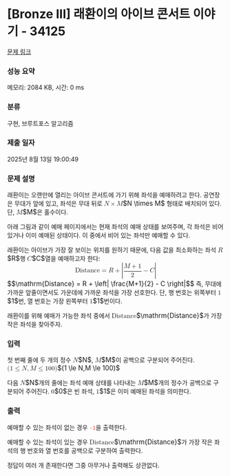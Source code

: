 # [Bronze III] 래환이의 아이브 콘서트 이야기 - 34125 

[문제 링크](https://www.acmicpc.net/problem/34125) 

### 성능 요약

메모리: 2084 KB, 시간: 0 ms

### 분류

구현, 브루트포스 알고리즘

### 제출 일자

2025년 8월 13일 19:00:49

### 문제 설명

<p>래환이는 오랜만에 열리는 아이브 콘서트에 가기 위해 좌석을 예매하려고 한다. 공연장은 무대가 앞에 있고, 좌석은 무대 뒤로 <mjx-container class="MathJax" jax="CHTML" style="font-size: 109%; position: relative;"><mjx-math class="MJX-TEX" aria-hidden="true"><mjx-mi class="mjx-i"><mjx-c class="mjx-c1D441 TEX-I"></mjx-c></mjx-mi><mjx-mo class="mjx-n" space="3"><mjx-c class="mjx-cD7"></mjx-c></mjx-mo><mjx-mi class="mjx-i" space="3"><mjx-c class="mjx-c1D440 TEX-I"></mjx-c></mjx-mi></mjx-math><mjx-assistive-mml unselectable="on" display="inline"><math xmlns="http://www.w3.org/1998/Math/MathML"><mi>N</mi><mo>×</mo><mi>M</mi></math></mjx-assistive-mml><span aria-hidden="true" class="no-mathjax mjx-copytext">$N \times M$</span></mjx-container> 형태로 배치되어 있다. 단, <mjx-container class="MathJax" jax="CHTML" style="font-size: 109%; position: relative;"><mjx-math class="MJX-TEX" aria-hidden="true"><mjx-mi class="mjx-i"><mjx-c class="mjx-c1D440 TEX-I"></mjx-c></mjx-mi></mjx-math><mjx-assistive-mml unselectable="on" display="inline"><math xmlns="http://www.w3.org/1998/Math/MathML"><mi>M</mi></math></mjx-assistive-mml><span aria-hidden="true" class="no-mathjax mjx-copytext">$M$</span></mjx-container>은 홀수이다.</p>

<p>아래 그림과 같이 예매 페이지에서는 현재 좌석의 예매 상태를 보여주며, 각 좌석은 비어 있거나 이미 예매된 상태이다. 이 중에서 비어 있는 좌석만 예매할 수 있다.</p>

<p>래환이는 아이브가 가장 잘 보이는 위치를 원하기 때문에, 다음 값을 최소화하는 좌석 <mjx-container class="MathJax" jax="CHTML" style="font-size: 109%; position: relative;"><mjx-math class="MJX-TEX" aria-hidden="true"><mjx-mi class="mjx-i"><mjx-c class="mjx-c1D445 TEX-I"></mjx-c></mjx-mi></mjx-math><mjx-assistive-mml unselectable="on" display="inline"><math xmlns="http://www.w3.org/1998/Math/MathML"><mi>R</mi></math></mjx-assistive-mml><span aria-hidden="true" class="no-mathjax mjx-copytext">$R$</span></mjx-container>행 <mjx-container class="MathJax" jax="CHTML" style="font-size: 109%; position: relative;"><mjx-math class="MJX-TEX" aria-hidden="true"><mjx-mi class="mjx-i"><mjx-c class="mjx-c1D436 TEX-I"></mjx-c></mjx-mi></mjx-math><mjx-assistive-mml unselectable="on" display="inline"><math xmlns="http://www.w3.org/1998/Math/MathML"><mi>C</mi></math></mjx-assistive-mml><span aria-hidden="true" class="no-mathjax mjx-copytext">$C$</span></mjx-container>열을 예매하고자 한다: <mjx-container class="MathJax" jax="CHTML" display="true" style="font-size: 109%; position: relative;"><mjx-math display="true" class="MJX-TEX" aria-hidden="true" style="margin-left: 0px; margin-right: 0px;"><mjx-texatom texclass="ORD"><mjx-mi class="mjx-n"><mjx-c class="mjx-c44"></mjx-c><mjx-c class="mjx-c69"></mjx-c><mjx-c class="mjx-c73"></mjx-c><mjx-c class="mjx-c74"></mjx-c><mjx-c class="mjx-c61"></mjx-c><mjx-c class="mjx-c6E"></mjx-c><mjx-c class="mjx-c63"></mjx-c><mjx-c class="mjx-c65"></mjx-c></mjx-mi></mjx-texatom><mjx-mo class="mjx-n" space="4"><mjx-c class="mjx-c3D"></mjx-c></mjx-mo><mjx-mi class="mjx-i" space="4"><mjx-c class="mjx-c1D445 TEX-I"></mjx-c></mjx-mi><mjx-mo class="mjx-n" space="3"><mjx-c class="mjx-c2B"></mjx-c></mjx-mo><mjx-mrow space="3"><mjx-mo class="mjx-n"><mjx-stretchy-v class="mjx-c7C" style="height: 2.218em; vertical-align: -0.859em;"><mjx-ext><mjx-c></mjx-c></mjx-ext><mjx-mark></mjx-mark></mjx-stretchy-v></mjx-mo><mjx-mfrac><mjx-frac type="d"><mjx-num><mjx-nstrut type="d"></mjx-nstrut><mjx-mrow><mjx-mi class="mjx-i"><mjx-c class="mjx-c1D440 TEX-I"></mjx-c></mjx-mi><mjx-mo class="mjx-n" space="3"><mjx-c class="mjx-c2B"></mjx-c></mjx-mo><mjx-mn class="mjx-n" space="3"><mjx-c class="mjx-c31"></mjx-c></mjx-mn></mjx-mrow></mjx-num><mjx-dbox><mjx-dtable><mjx-line type="d"></mjx-line><mjx-row><mjx-den><mjx-dstrut type="d"></mjx-dstrut><mjx-mn class="mjx-n"><mjx-c class="mjx-c32"></mjx-c></mjx-mn></mjx-den></mjx-row></mjx-dtable></mjx-dbox></mjx-frac></mjx-mfrac><mjx-mo class="mjx-n" space="3"><mjx-c class="mjx-c2212"></mjx-c></mjx-mo><mjx-mi class="mjx-i" space="3"><mjx-c class="mjx-c1D436 TEX-I"></mjx-c></mjx-mi><mjx-mo class="mjx-n"><mjx-stretchy-v class="mjx-c7C" style="height: 2.218em; vertical-align: -0.859em;"><mjx-ext><mjx-c></mjx-c></mjx-ext><mjx-mark></mjx-mark></mjx-stretchy-v></mjx-mo></mjx-mrow></mjx-math><mjx-assistive-mml unselectable="on" display="block"><math xmlns="http://www.w3.org/1998/Math/MathML" display="block"><mrow data-mjx-texclass="ORD"><mi data-mjx-auto-op="false">Distance</mi></mrow><mo>=</mo><mi>R</mi><mo>+</mo><mrow data-mjx-texclass="INNER"><mo data-mjx-texclass="OPEN">|</mo><mfrac><mrow><mi>M</mi><mo>+</mo><mn>1</mn></mrow><mn>2</mn></mfrac><mo>−</mo><mi>C</mi><mo data-mjx-texclass="CLOSE">|</mo></mrow></math></mjx-assistive-mml><span aria-hidden="true" class="no-mathjax mjx-copytext">$$\mathrm{Distance} = R + \left| \frac{M+1}{2} - C \right|$$</span></mjx-container> 즉, 무대에 가까운 앞줄이면서도 가운데에 가까운 좌석을 가장 선호한다. 단, 행 번호는 위쪽부터 <mjx-container class="MathJax" jax="CHTML" style="font-size: 109%; position: relative;"><mjx-math class="MJX-TEX" aria-hidden="true"><mjx-mn class="mjx-n"><mjx-c class="mjx-c31"></mjx-c></mjx-mn></mjx-math><mjx-assistive-mml unselectable="on" display="inline"><math xmlns="http://www.w3.org/1998/Math/MathML"><mn>1</mn></math></mjx-assistive-mml><span aria-hidden="true" class="no-mathjax mjx-copytext">$1$</span></mjx-container>번, 열 번호는 가장 왼쪽부터 <mjx-container class="MathJax" jax="CHTML" style="font-size: 109%; position: relative;"><mjx-math class="MJX-TEX" aria-hidden="true"><mjx-mn class="mjx-n"><mjx-c class="mjx-c31"></mjx-c></mjx-mn></mjx-math><mjx-assistive-mml unselectable="on" display="inline"><math xmlns="http://www.w3.org/1998/Math/MathML"><mn>1</mn></math></mjx-assistive-mml><span aria-hidden="true" class="no-mathjax mjx-copytext">$1$</span></mjx-container>번이다.</p>

<p>래환이를 위해 예매가 가능한 좌석 중에서 <mjx-container class="MathJax" jax="CHTML" style="font-size: 109%; position: relative;"><mjx-math class="MJX-TEX" aria-hidden="true"><mjx-texatom texclass="ORD"><mjx-mi class="mjx-n"><mjx-c class="mjx-c44"></mjx-c><mjx-c class="mjx-c69"></mjx-c><mjx-c class="mjx-c73"></mjx-c><mjx-c class="mjx-c74"></mjx-c><mjx-c class="mjx-c61"></mjx-c><mjx-c class="mjx-c6E"></mjx-c><mjx-c class="mjx-c63"></mjx-c><mjx-c class="mjx-c65"></mjx-c></mjx-mi></mjx-texatom></mjx-math><mjx-assistive-mml unselectable="on" display="inline"><math xmlns="http://www.w3.org/1998/Math/MathML"><mrow data-mjx-texclass="ORD"><mi data-mjx-auto-op="false">Distance</mi></mrow></math></mjx-assistive-mml><span aria-hidden="true" class="no-mathjax mjx-copytext">$\mathrm{Distance}$</span></mjx-container>가 가장 작은 좌석을 찾아주자.</p>

### 입력 

 <p>첫 번째 줄에 두 개의 정수 <mjx-container class="MathJax" jax="CHTML" style="font-size: 109%; position: relative;"><mjx-math class="MJX-TEX" aria-hidden="true"><mjx-mi class="mjx-i"><mjx-c class="mjx-c1D441 TEX-I"></mjx-c></mjx-mi></mjx-math><mjx-assistive-mml unselectable="on" display="inline"><math xmlns="http://www.w3.org/1998/Math/MathML"><mi>N</mi></math></mjx-assistive-mml><span aria-hidden="true" class="no-mathjax mjx-copytext">$N$</span></mjx-container>, <mjx-container class="MathJax" jax="CHTML" style="font-size: 109%; position: relative;"><mjx-math class="MJX-TEX" aria-hidden="true"><mjx-mi class="mjx-i"><mjx-c class="mjx-c1D440 TEX-I"></mjx-c></mjx-mi></mjx-math><mjx-assistive-mml unselectable="on" display="inline"><math xmlns="http://www.w3.org/1998/Math/MathML"><mi>M</mi></math></mjx-assistive-mml><span aria-hidden="true" class="no-mathjax mjx-copytext">$M$</span></mjx-container>이 공백으로 구분되어 주어진다. <mjx-container class="MathJax" jax="CHTML" style="font-size: 109%; position: relative;"><mjx-math class="MJX-TEX" aria-hidden="true"><mjx-mo class="mjx-n"><mjx-c class="mjx-c28"></mjx-c></mjx-mo><mjx-mn class="mjx-n"><mjx-c class="mjx-c31"></mjx-c></mjx-mn><mjx-mo class="mjx-n" space="4"><mjx-c class="mjx-c2264"></mjx-c></mjx-mo><mjx-mi class="mjx-i" space="4"><mjx-c class="mjx-c1D441 TEX-I"></mjx-c></mjx-mi><mjx-mo class="mjx-n"><mjx-c class="mjx-c2C"></mjx-c></mjx-mo><mjx-mi class="mjx-i" space="2"><mjx-c class="mjx-c1D440 TEX-I"></mjx-c></mjx-mi><mjx-mo class="mjx-n" space="4"><mjx-c class="mjx-c2264"></mjx-c></mjx-mo><mjx-mn class="mjx-n" space="4"><mjx-c class="mjx-c31"></mjx-c><mjx-c class="mjx-c30"></mjx-c><mjx-c class="mjx-c30"></mjx-c></mjx-mn><mjx-mo class="mjx-n"><mjx-c class="mjx-c29"></mjx-c></mjx-mo></mjx-math><mjx-assistive-mml unselectable="on" display="inline"><math xmlns="http://www.w3.org/1998/Math/MathML"><mo stretchy="false">(</mo><mn>1</mn><mo>≤</mo><mi>N</mi><mo>,</mo><mi>M</mi><mo>≤</mo><mn>100</mn><mo stretchy="false">)</mo></math></mjx-assistive-mml><span aria-hidden="true" class="no-mathjax mjx-copytext">$(1 \le N,M \le 100)$</span> </mjx-container></p>

<p>다음 <mjx-container class="MathJax" jax="CHTML" style="font-size: 109%; position: relative;"><mjx-math class="MJX-TEX" aria-hidden="true"><mjx-mi class="mjx-i"><mjx-c class="mjx-c1D441 TEX-I"></mjx-c></mjx-mi></mjx-math><mjx-assistive-mml unselectable="on" display="inline"><math xmlns="http://www.w3.org/1998/Math/MathML"><mi>N</mi></math></mjx-assistive-mml><span aria-hidden="true" class="no-mathjax mjx-copytext">$N$</span></mjx-container>개의 줄에는 좌석 예매 상태를 나타내는 <mjx-container class="MathJax" jax="CHTML" style="font-size: 109%; position: relative;"><mjx-math class="MJX-TEX" aria-hidden="true"><mjx-mi class="mjx-i"><mjx-c class="mjx-c1D440 TEX-I"></mjx-c></mjx-mi></mjx-math><mjx-assistive-mml unselectable="on" display="inline"><math xmlns="http://www.w3.org/1998/Math/MathML"><mi>M</mi></math></mjx-assistive-mml><span aria-hidden="true" class="no-mathjax mjx-copytext">$M$</span></mjx-container>개의 정수가 공백으로 구분되어 주어진다. <mjx-container class="MathJax" jax="CHTML" style="font-size: 109%; position: relative;"><mjx-math class="MJX-TEX" aria-hidden="true"><mjx-mn class="mjx-n"><mjx-c class="mjx-c30"></mjx-c></mjx-mn></mjx-math><mjx-assistive-mml unselectable="on" display="inline"><math xmlns="http://www.w3.org/1998/Math/MathML"><mn>0</mn></math></mjx-assistive-mml><span aria-hidden="true" class="no-mathjax mjx-copytext">$0$</span></mjx-container>은 빈 좌석, <mjx-container class="MathJax" jax="CHTML" style="font-size: 109%; position: relative;"><mjx-math class="MJX-TEX" aria-hidden="true"><mjx-mn class="mjx-n"><mjx-c class="mjx-c31"></mjx-c></mjx-mn></mjx-math><mjx-assistive-mml unselectable="on" display="inline"><math xmlns="http://www.w3.org/1998/Math/MathML"><mn>1</mn></math></mjx-assistive-mml><span aria-hidden="true" class="no-mathjax mjx-copytext">$1$</span></mjx-container>은 이미 예매된 좌석을 의미한다.</p>

### 출력 

 <p>예매할 수 있는 좌석이 없는 경우 <span style="color:#e74c3c;"><code>-1</code></span>을 출력한다.</p>

<p>예매할 수 있는 좌석이 있는 경우 <mjx-container class="MathJax" jax="CHTML" style="font-size: 109%; position: relative;"><mjx-math class="MJX-TEX" aria-hidden="true"><mjx-texatom texclass="ORD"><mjx-mi class="mjx-n"><mjx-c class="mjx-c44"></mjx-c><mjx-c class="mjx-c69"></mjx-c><mjx-c class="mjx-c73"></mjx-c><mjx-c class="mjx-c74"></mjx-c><mjx-c class="mjx-c61"></mjx-c><mjx-c class="mjx-c6E"></mjx-c><mjx-c class="mjx-c63"></mjx-c><mjx-c class="mjx-c65"></mjx-c></mjx-mi></mjx-texatom></mjx-math><mjx-assistive-mml unselectable="on" display="inline"><math xmlns="http://www.w3.org/1998/Math/MathML"><mrow data-mjx-texclass="ORD"><mi data-mjx-auto-op="false">Distance</mi></mrow></math></mjx-assistive-mml><span aria-hidden="true" class="no-mathjax mjx-copytext">$\mathrm{Distance}$</span></mjx-container>가 가장 작은 좌석의 행 번호와 열 번호를 공백으로 구분하여 출력한다.</p>

<p>정답이 여러 개 존재한다면 그중 아무거나 출력해도 상관없다.</p>


